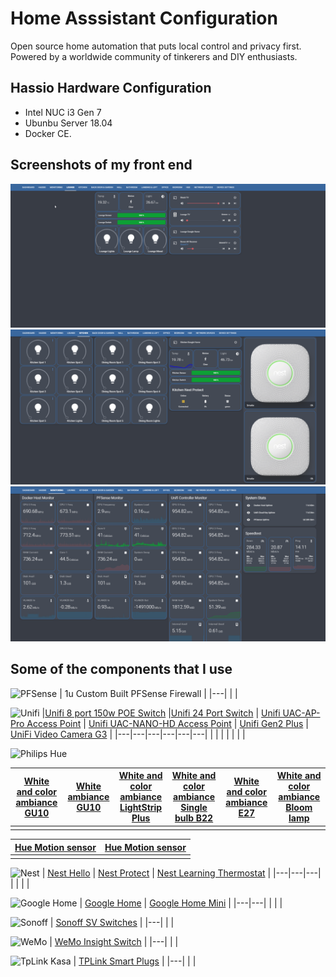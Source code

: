 # Home Asssistant Configuration

Open source home automation that puts local control and privacy first. Powered by a worldwide community of tinkerers and DIY enthusiasts. 

## Hassio Hardware Configuration
- Intel NUC i3 Gen 7 
- Ubunbu Server 18.04
- Docker CE. 

## Screenshots of my front end
![hassio1](https://raw.githubusercontent.com/noodlemctwoodle/hassio/master/www/github/screenshots/lounge.png)
![hassio2](https://raw.githubusercontent.com/noodlemctwoodle/hassio/master/www/github/screenshots/kitchen.png)
![hassio3](https://raw.githubusercontent.com/noodlemctwoodle/hassio/master/www/github/screenshots/grafana.png)



## Some of the components that I use
![PFSense](https://raw.githubusercontent.com/noodlemctwoodle/hassio/master/www/github/PfSense-Logo.png)
| 1u  Custom Built PFSense Firewall |
|---|
|   |

![Unifi](https://raw.githubusercontent.com/noodlemctwoodle/hassio/master/www/github/unifi-logo.png)
|[Unifi 8 port 150w POE Switch](https://www.ubnt.com/unifi-switching/unifi-switch-8-150w/)   |[Unifi 24 Port Switch](https://www.ubnt.com/unifi-switching/unifi-switch-2448/)   | [Unifi UAC-AP-Pro Access Point](https://www.ubnt.com/unifi/unifi-ap-ac-pro/)  | [Unifi UAC-NANO-HD Access Point](https://unifi-nanohd.ubnt.com/)   | [Unifi Gen2 Plus](https://unifi-protect.ubnt.com/cloud-key-gen2) | [UniFi Video Camera G3](https://www.ui.com/unifi-video/unifi-video-camera-g3) |
|---|---|---|---|---|---|
|   |   |   |   |   |   |



![Philips Hue](https://raw.githubusercontent.com/noodlemctwoodle/hassio/master/www/github/logo-hue.png)

|[White and color ambiance GU10](https://www2.meethue.com/en-gb/p/hue-white-and-color-ambiance-single-bulb-gu10/8718696485880)   |[White ambiance GU10](https://www2.meethue.com/en-gb/p/hue-white-ambiance-single-bulb-gu10/8718696598283)    | [White and color ambiance LightStrip Plus](https://www2.meethue.com/en-gb/p/hue-white-and-color-ambiance-white-and-color-ambiance-lightstrip-plus/7190155PH)   | [White and color ambiance Single bulb B22](https://www2.meethue.com/en-gb/p/hue-white-and-color-ambiance-single-bulb-b22/8718696593073)   | [White and color ambiance E27](https://www2.meethue.com/en-gb/p/hue-white-and-color-ambiance-single-bulb-e27/8718696592984)  | [White and color ambiance Bloom lamp](https://www2.meethue.com/en-gb/p/hue-white-and-color-ambiance-bloom-table-lamp/7299760PU)  |
|---|---|---|---|---|---|
|   |   |   |   |   |   |



| [Hue Motion sensor](https://www2.meethue.com/en-gb/p/hue-motion-sensor/8718696595190) | [Hue Motion sensor](https://www2.meethue.com/en-gb/p/hue-motion-sensor/8718696595190) |
|---|---|
|   |   |


![Nest](https://raw.githubusercontent.com/noodlemctwoodle/hassio/master/www/github/nest-logo.png)
| [Nest Hello](https://nest.com/uk/doorbell/nest-hello/overview/) | [Nest Protect](https://nest.com/uk/smoke-co-alarm/overview/) | [Nest Learning Thermostat](https://nest.com/uk/thermostats/nest-learning-thermostat/overview/) |
|---|---|---|
|   |   |   |

![Google Home](https://raw.githubusercontent.com/noodlemctwoodle/hassio/master/www/github/google-logo.png)
| [Google Home](https://store.google.com/gb/product/google_home) | [Google Home Mini](https://store.google.com/gb/product/google_home_mini?hl=en-GB) |
|---|---|
|   |   |

![Sonoff](https://raw.githubusercontent.com/noodlemctwoodle/hassio/master/www/github/sonofflogo.png)
| [Sonoff SV Switches](https://www.itead.cc/sonoff-sv.html) |
|---|
|   |

![WeMo](https://raw.githubusercontent.com/noodlemctwoodle/hassio/master/www/github/wemo-logo.png)
| [WeMo Insight Switch](https://www.belkin.com/uk/p/P-F7C029) |
|---|
|   |

![TpLink Kasa](https://raw.githubusercontent.com/noodlemctwoodle/hassio/master/www/github/tplink-logo.png)
| [TPLink Smart Plugs](https://www.tp-link.com/uk/products/details/cat-5258_HS110.html) |
|---|
|   |



